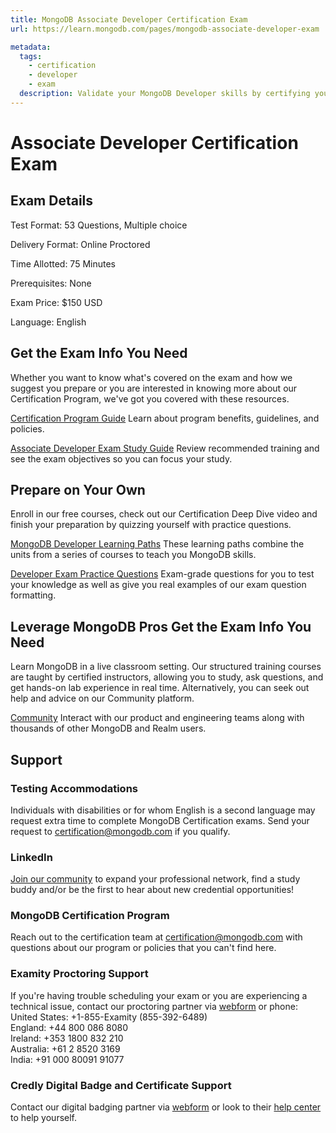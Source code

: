 ```yaml
---
title: MongoDB Associate Developer Certification Exam
url: https://learn.mongodb.com/pages/mongodb-associate-developer-exam

metadata:
  tags:
    - certification
    - developer
    - exam
  description: Validate your MongoDB Developer skills by certifying your mastery of building modern applications with MongoDB and Node.js, Python, Java, PHP or C#.
---
```


# Associate Developer Certification Exam

## Exam Details

Test Format: 53 Questions, Multiple choice

Delivery Format: Online Proctored

Time Allotted: 75 Minutes

Prerequisites: None

Exam Price: $150 USD

Language: English

## Get the Exam Info You Need

Whether you want to know what's covered on the exam and how we suggest you prepare or you are interested in knowing more about our Certification Program, we've got you covered with these resources.

[Certification Program Guide](https://learn.mongodb.com/courses/program-guide)
Learn about program benefits, guidelines, and policies.

[Associate Developer Exam Study Guide](https://learn.mongodb.com/courses/mongodb-associate-developer-exam-study-guide)
Review recommended training and see the exam objectives so you can focus your study.

## Prepare on Your Own

Enroll in our free courses, check out our Certification Deep Dive video and finish your preparation by quizzing yourself with practice questions.

[MongoDB Developer Learning Paths](https://learn.mongodb.com/pages/mongodb-developer-learning-paths)
These learning paths combine the units from a series of courses to teach you MongoDB skills.

[Developer Exam Practice Questions](https://learn.mongodb.com/pages/mongodb-developer-practice-questions)
Exam-grade questions for you to test your knowledge as well as give you real examples of our exam question formatting.

## Leverage MongoDB Pros Get the Exam Info You Need

Learn MongoDB in a live classroom setting. Our structured training courses are taught by certified instructors, allowing you to study, ask questions, and get hands-on lab experience in real time. Alternatively, you can seek out help and advice on our Community platform.

[Community](https://www.mongodb.com/community/forums/c/university/certification-exam/86)
Interact with our product and engineering teams along with thousands of other MongoDB and Realm users.

## Support

### Testing Accommodations

Individuals with disabilities or for whom English is a second language may request extra time to complete MongoDB Certification exams. Send your request to <certification@mongodb.com> if you qualify.

### LinkedIn

[Join our community](https://www.linkedin.com/company/mongodbinc/) to expand your professional network, find a study buddy and/or be the first to hear about new credential opportunities!

### MongoDB Certification Program

Reach out to the certification team at <certification@mongodb.com> with questions about our program or policies that you can't find here.

### Examity Proctoring Support

If you're having trouble scheduling your exam or you are experiencing a technical issue, contact our proctoring partner via [webform](https://www.examity.com/test-taker-contact/?cn-reloaded=1) or phone:\
United States: +1-855-Examity (855-392-6489)\
England: +44 800 086 8080\
Ireland: +353 1800 832 210\
Australia: +61 2 8520 3169\
India: +91 000 80091 91077

### Credly Digital Badge and Certificate Support

Contact our digital badging partner via [webform](https://support.credly.com/hc/en-us/requests/new) or look to their [help center](https://support.credly.com/hc/en-us) to help yourself.
